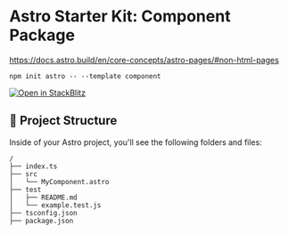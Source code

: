 # Astro Starter Kit: Component Package

https://docs.astro.build/en/core-concepts/astro-pages/#non-html-pages

```
npm init astro -- --template component
```

[![Open in StackBlitz](https://developer.stackblitz.com/img/open_in_stackblitz.svg)](https://stackblitz.com/github/withastro/astro/tree/latest/examples/non-html-pages)


## 🚀 Project Structure

Inside of your Astro project, you'll see the following folders and files:

```
/
├── index.ts
├── src
│   └── MyComponent.astro
├── test
│   ├── README.md
│   └── example.test.js
├── tsconfig.json
├── package.json
```
